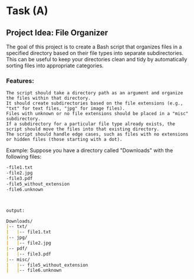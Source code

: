 
# Task (A)

## Project Idea: File Organizer

The goal of this project is to create a Bash script that organizes files in a specified directory based on their file types into separate subdirectories. This can be useful to keep your directories clean and tidy by automatically sorting files into appropriate categories.

### Features:

    The script should take a directory path as an argument and organize the files within that directory.
    It should create subdirectories based on the file extensions (e.g., "txt" for text files, "jpg" for image files).
    Files with unknown or no file extensions should be placed in a "misc" subdirectory.
    If a subdirectory for a particular file type already exists, the script should move the files into that existing directory.
    The script should handle edge cases, such as files with no extensions or hidden files (those starting with a dot).

Example: Suppose you have a directory called "Downloads" with the following files:
```markdown
-file1.txt
-file2.jpg
-file3.pdf
-file5_without_extension
-file6.unknown



output:

Downloads/
|-- txt/
|   |-- file1.txt
|-- jpg/
|   |-- file2.jpg
|-- pdf/
|   |-- file3.pdf
|-- misc/
|   |-- file5_without_extension
|   |-- file6.unknown
